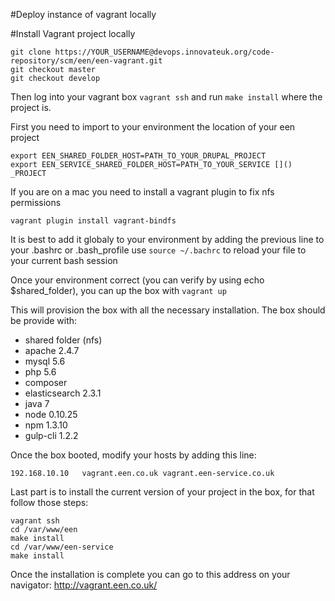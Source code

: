 
#Deploy instance of vagrant locally

#Install Vagrant project locally
```
git clone https://YOUR_USERNAME@devops.innovateuk.org/code-repository/scm/een/een-vagrant.git
git checkout master
git checkout develop
```

Then log into your vagrant box `vagrant ssh` and run `make install` where the project is.


First you need to import to your environment the location of your een project
```
export EEN_SHARED_FOLDER_HOST=PATH_TO_YOUR_DRUPAL_PROJECT
export EEN_SERVICE_SHARED_FOLDER_HOST=PATH_TO_YOUR_SERVICE []() _PROJECT
```

If you are on a mac you need to install a vagrant plugin to fix nfs permissions
```
vagrant plugin install vagrant-bindfs
```

It is best to add it globaly to your environment by adding the previous line to your .bashrc or .bash_profile
use `source ~/.bachrc` to reload your file to your current bash session

Once your environment correct (you can verify by using echo $shared_folder), you can up the box with `vagrant up`

This will provision the box with all the necessary installation.
The box should be provide with:
- shared folder (nfs)
- apache 2.4.7
- mysql 5.6
- php 5.6
- composer
- elasticsearch 2.3.1
- java 7
- node 0.10.25
- npm 1.3.10
- gulp-cli 1.2.2

Once the box booted, modify your hosts by adding this line:
```
192.168.10.10   vagrant.een.co.uk vagrant.een-service.co.uk
```

Last part is to install the current version of your project in the box, for that follow those steps:
```
vagrant ssh
cd /var/www/een
make install
cd /var/www/een-service
make install
```

Once the installation is complete you can go to this address on your navigator:
http://vagrant.een.co.uk/